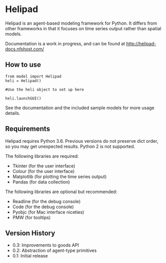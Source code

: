 # Helipad

Helipad is an agent-based modeling framework for Python. It differs from other frameworks in that it focuses on time series output rather than spatial models.

Documentation is a work in progress, and can be found at http://helipad-docs.nfshost.com/

## How to use

	from model import Helipad
	heli = Helipad()
	
	#Use the heli object to set up here
	
	heli.launchGUI()

See the documentation and the included sample models for more usage details.

## Requirements

Helipad requires Python 3.6. Previous versions do not preserve dict order, so you may get unexpected results. Python 2 is not supported.

The following libraries are required:

* Tkinter (for the user interface)
* Colour (for the user interface)
* Matplotlib (for plotting the time series output)
* Pandas (for data collection)

The following libraries are optional but recommended:

* Readline (for the debug console)
* Code (for the debug console)
* Pyobjc (for Mac interface niceties)
* PMW (for tooltips)

## Version History

* 0.3: Improvements to goods API
* 0.2: Abstraction of agent-type primitives
* 0.1: Initial release